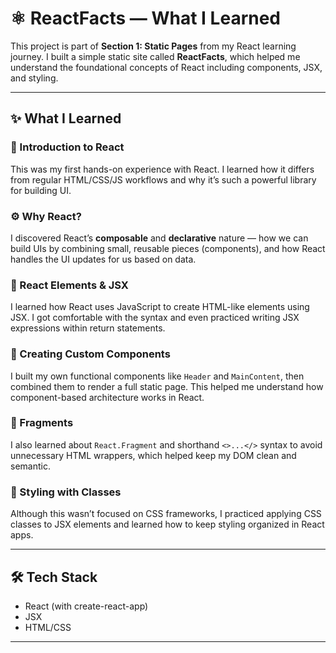 # ⚛️ ReactFacts — What I Learned

This project is part of **Section 1: Static Pages** from my React learning journey. I built a simple static site called **ReactFacts**, which helped me understand the foundational concepts of React including components, JSX, and styling.

---

## ✨ What I Learned

### 📘 Introduction to React  
This was my first hands-on experience with React. I learned how it differs from regular HTML/CSS/JS workflows and why it’s such a powerful library for building UI.

### ⚙️ Why React?  
I discovered React’s **composable** and **declarative** nature — how we can build UIs by combining small, reusable pieces (components), and how React handles the UI updates for us based on data.

### 🧱 React Elements & JSX  
I learned how React uses JavaScript to create HTML-like elements using JSX. I got comfortable with the syntax and even practiced writing JSX expressions within return statements.

### 🧩 Creating Custom Components  
I built my own functional components like `Header` and `MainContent`, then combined them to render a full static page. This helped me understand how component-based architecture works in React.

### 🧼 Fragments  
I also learned about `React.Fragment` and shorthand `<>...</>` syntax to avoid unnecessary HTML wrappers, which helped keep my DOM clean and semantic.

### 🎨 Styling with Classes  
Although this wasn’t focused on CSS frameworks, I practiced applying CSS classes to JSX elements and learned how to keep styling organized in React apps.

---

## 🛠️ Tech Stack

- React (with create-react-app)
- JSX
- HTML/CSS

---
